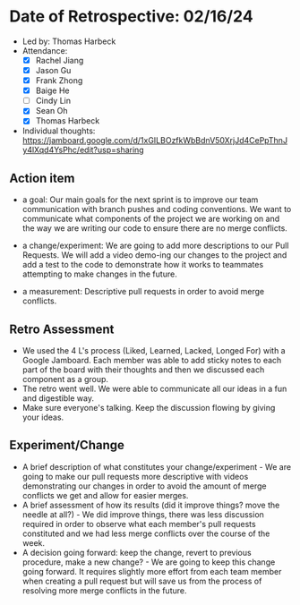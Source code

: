 # Date of Retrospective: 02/16/24

* Led by: Thomas Harbeck
* Attendance:
    - [x] Rachel Jiang
    - [x] Jason Gu
    - [x] Frank Zhong
    - [x] Baige He
    - [ ] Cindy Lin
    - [x] Sean Oh
    - [x] Thomas Harbeck

* Individual thoughts: https://jamboard.google.com/d/1xGILBOzfkWbBdnV50XrjJd4CePpThnJy4lXqd4YsPhc/edit?usp=sharing

## Action item

* a goal: 
    Our main goals for the next sprint is to improve our team communication with branch pushes and coding conventions. We want to communicate what components of the project we are working on and the way we are writing our code to ensure there are no merge conflicts.

* a change/experiment: 
    We are going to add more descriptions to our Pull Requests. We will add a video demo-ing our changes to the project and add a test to the code to demonstrate how it works to teammates attempting to make changes in the future.

* a measurement: 
    Descriptive pull requests in order to avoid merge conflicts. 

## Retro Assessment

* We used the 4 L's process (Liked, Learned, Lacked, Longed For) with a Google Jamboard. Each member was able to add sticky notes to each part of the board with their thoughts and then we discussed each component as a group.
* The retro went well. We were able to communicate all our ideas in a fun and digestible way.
* Make sure everyone's talking. Keep the discussion flowing by giving your ideas. 

## Experiment/Change

* A brief description of what constitutes your change/experiment
        - We are going to make our pull requests more descriptive with videos demonstrating our changes in order to avoid the amount of merge conflicts we get and allow for easier merges. 
* A brief assessment of how its results (did it improve things? move the needle at all?)
        - We did improve things, there was less discussion required in order to observe what each member's pull requests constituted and we had less merge conflicts over the course of the week.
* A decision going forward: keep the change, revert to previous procedure, make a new change? 
        - We are going to keep this change going forward. It requires slightly more effort from each team member when creating a pull request but will save us from the process of resolving more merge conflicts in the future.
